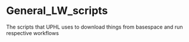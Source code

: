 # General_LW_scripts
The scripts that UPHL uses to download things from basespace and run respective workflows
